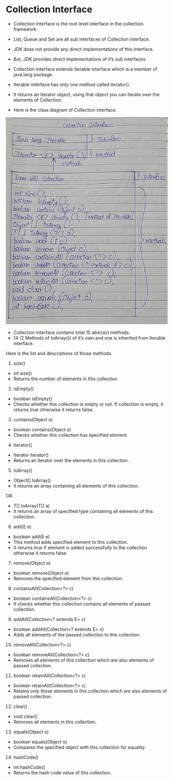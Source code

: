 # Collection Interface

- Collection interface is the root level interface in the collection framework. 
- List, Queue and Set are all sub interfaces of Collection interface. 
- JDK does not provide any direct implementations of this interface. 
- But, JDK provides direct implementations of it’s sub interfaces.

- Collection interface extends Iterable interface which is a member of java.lang package. 
- Iterable interface has only one method called iterator(). 
- It returns an Iterator object, using that object you can iterate over the elements of Collection. 
- Here is the class diagram of Collection interface.

![alt text](image-2.png)

- Collection interface contains total 15 abstract methods. 
- 14 (2 Methods of toArray()) of it’s own and one is inherited from Iterable interface. 

Here is the list and descriptions of those methods.

1) size()	

- int size()
- Returns the number of elements in this collection

2) isEmpty()

- boolean isEmpty()
- Checks whether this collection is empty or not. If collection is empty, it returns true otherwise it returns false.

3) contains(Object o)

- boolean contains(Object o)
- Checks whether this collection has specified element.

4) iterator()

- Iterator<E> iterator()
- Returns an iterator over the elements in this collection.

5) toArray()

- Object[] toArray() 
- It returns an array containing all elements of this collection.

OR

- <T> T[] toArray(T[] a)
- It returns an array of specified type containing all elements of this collection.

6) add(E e)

- boolean add(E e)
- This method adds specified element to this collection. 
- It returns true if element is added successfully to the collection otherwise it returns false.

7) remove(Object o)

- boolean remove(Object o)
- Removes the specified element from this collection.

8) containsAll(Collection<?> c)

- boolean containsAll(Collection<?> c)
- It checks whether this collection contains all elements of passed collection.

9) addAll(Collection<? extends E> c)

- boolean addAll(Collection<? extends E> c)
- Adds all elements of the passed collection to this collection.

10) removeAll(Collection<?> c)

- boolean removeAll(Collection<?> c)
- Removes all elements of this collection which are also elements of passed collection.

11) boolean retainAll(Collection<?> c)

- boolean retainAll(Collection<?> c)
- Retains only those elements in this collection which are also elements of passed collection.

12) clear()

- void clear()
- Removes all elements in this collection.

13) equals(Object o)

- boolean equals(Object o)
- Compares the specified object with this collection for equality.

14) hashCode()

- int hashCode()
- Returns the hash code value of this collection.